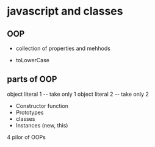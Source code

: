 # javascript and classes 

## OOP 
- collection of properties and mehhods 

- toLowerCase  

## parts of OOP 
object literal 1 -- take only 1 
object literal 2 -- take only 2 

- Constructor function 
- Prototypes 
- classes
- Instances (new, this)

4 pilor of OOPs

